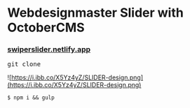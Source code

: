 <h1>Webdesignmaster Slider with OctoberCMS</h1>

### [swiperslider.netlify.app](swiperslider.netlify.app)

<pre>git clone</pre>


![https://i.ibb.co/X5Yz4yZ/SLIDER-design.png](https://i.ibb.co/X5Yz4yZ/SLIDER-design.png)

```
$ npm i && gulp
```
